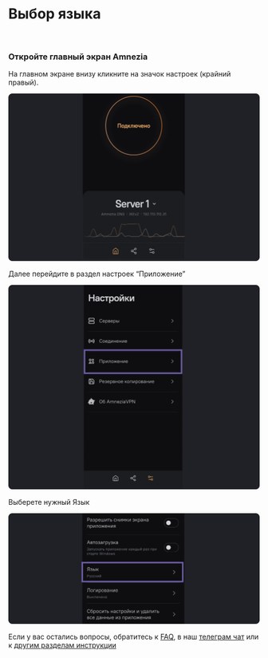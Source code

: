 # Выбор языка 

&nbsp;

### Откройте главный экран Amnezia


На главном экране  внизу  кликните на значок настроек (крайний правый).

![instruction 1](https://raw.githubusercontent.com/amnezia-vpn/amnezia.org-content/master/docs/ru/instructions/18_change_language/img/lc_ru_1.png)

Далее перейдите в раздел настроек  “Приложение”

![instruction 1](https://raw.githubusercontent.com/amnezia-vpn/amnezia.org-content/master/docs/ru/instructions/18_change_language/img/lc_ru_2.png)

Выберете нужный Язык 

![instruction 1](https://raw.githubusercontent.com/amnezia-vpn/amnezia.org-content/master/docs/ru/instructions/18_change_language/img/lc_ru_3.png)

Если у вас остались вопросы, обратитесь к [FAQ], в наш [телеграм чат] или к [другим разделам инструкции]

[amnezia-site-ext-link]: https://amnezia-web-nx1r.vercel.app
[about-int-link]: /about
[FAQ]: ../faq
[телеграм чат]: https://t.me/amnezia_vpn
[другим разделам инструкции]: ../instructions













